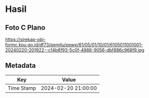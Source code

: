 # Hasil

## Foto C Plano

https://sirekap-obj-formc.kpu.go.id/df73/pemilu/ppwp/61/05/01/10/01/6105011001001-20240220-201922--c14b6f93-5c0f-4866-9056-dbf886c968f9.jpg


## Metadata

| Key        | Value               |
| ---------- | ------------------- |
| Time Stamp | 2024-02-20 21:00:00 |



